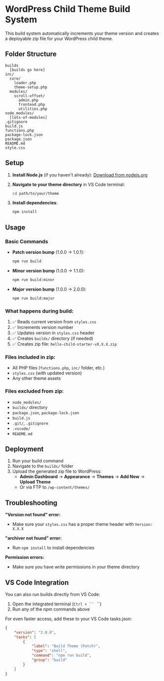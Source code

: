 # WordPress Child Theme Build System

This build system automatically increments your theme version and creates a deployable zip file for your WordPress child theme.

## Folder Structure 

```
builds
  [builds go here]
inc/
  core/
    loader.php
    theme-setup.php
  modules/
    scroll-offset/
      admin.php
      frontend.php
      utilities.php
node_modules/
  [lots-of-modules]
.gitignore
build.js
functions.php
package-lock.json
package.json
README.md
style.css
```

## Setup

1. **Install Node.js** (if you haven't already): [Download from nodejs.org](https://nodejs.org/)

2. **Navigate to your theme directory** in VS Code terminal:
   ```bash
   cd path/to/your/theme
   ```

3. **Install dependencies**:
   ```bash
   npm install
   ```

## Usage

### Basic Commands

- **Patch version bump** (1.0.0 → 1.0.1):
  ```bash
  npm run build
  ```

- **Minor version bump** (1.0.0 → 1.1.0):
  ```bash
  npm run build:minor
  ```

- **Major version bump** (1.0.0 → 2.0.0):
  ```bash
  npm run build:major
  ```

### What happens during build:

1. ✅ Reads current version from `styles.css`
2. ✅ Increments version number
3. ✅ Updates version in `styles.css` header
4. ✅ Creates `builds/` directory (if needed)
5. ✅ Creates zip file: `hello-child-starter-vX.X.X.zip`

### Files included in zip:

- All PHP files (`functions.php`, `inc/` folder, etc.)
- `styles.css` (with updated version)
- Any other theme assets

### Files excluded from zip:

- `node_modules/`
- `builds/` directory
- `package.json`, `package-lock.json`
- `build.js`
- `.git/`, `.gitignore`
- `.vscode/`
- `README.md`

## Deployment

1. Run your build command
2. Navigate to the `builds/` folder
3. Upload the generated zip file to WordPress:
   - **Admin Dashboard** → **Appearance** → **Themes** → **Add New** → **Upload Theme**
   - Or via FTP to `/wp-content/themes/`

## Troubleshooting

**"Version not found" error:**
- Make sure your `styles.css` has a proper theme header with `Version: X.X.X`

**"archiver not found" error:**
- Run `npm install` to install dependencies

**Permission errors:**
- Make sure you have write permissions in your theme directory

## VS Code Integration

You can also run builds directly from VS Code:
1. Open the integrated terminal (`Ctrl + `` ` ``)
2. Run any of the npm commands above

For even faster access, add these to your VS Code tasks.json:
```json
{
    "version": "2.0.0",
    "tasks": [
        {
            "label": "Build Theme (Patch)",
            "type": "shell",
            "command": "npm run build",
            "group": "build"
        }
    ]
}
```